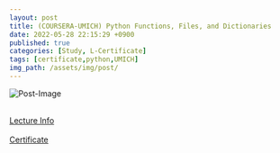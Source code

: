 ```yaml
---
layout: post
title: (COURSERA-UMICH) Python Functions, Files, and Dictionaries
date: 2022-05-28 22:15:29 +0900
published: true
categories: [Study, L-Certificate]
tags: [certificate,python,UMICH]
img_path: /assets/img/post/
---
```


![Post-Image](CERTIFICATE-Python_Dictionaries.png)
<br><br>

[Lecture Info](https://www.coursera.org/learn/python-functions-files-dictionaries)
<br><br>
[Certificate](https://coursera.org/share/7b679414f02fcd79f8c649bb341d651c)